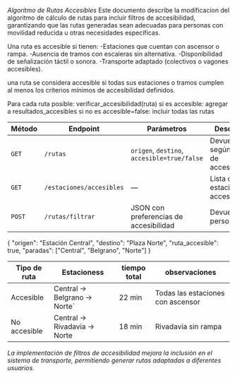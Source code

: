 *Algoritmo de Rutas Accesibles*
Este documento describe la modificacion del algoritmo de cálculo de rutas para incluir filtros de accesibilidad, garantizando que las rutas generadas sean adecuadas para personas con movilidad reducida u otras necesidades específicas.

Una ruta es accesible si tienen:
-Estaciones que cuentan con ascensor o rampa.
-Ausencia de tramos con escaleras sin alternativa.
-Disponibilidad de señalización táctil o sonora.
-Transporte adaptado (colectivos o vagones accesibles).

una ruta se considera accesible si todas sus estaciones o tramos cumplen al menos los criterios mínimos de accesibilidad definidos.

Para cada ruta posible:
    verificar_accesibilidad(ruta)
    si es accesible:
        agregar a resultados_accesibles
    si no es accesible=false:
        incluir todas las rutas
        
| Método | Endpoint                 | Parámetros                                  | Descripción                                    |
| ------ | ------------------------ | ------------------------------------------- | ---------------------------------------------- |
| `GET`  | `/rutas`                 | `origen`, `destino`, `accesible=true/false` | Devuelve rutas según el nivel de accesibilidad |
| `GET`  | `/estaciones/accesibles` | —                                           | Lista de estaciones accesibles                 |
| `POST` | `/rutas/filtrar`         | JSON con preferencias de accesibilidad      | Devuelve rutas personalizadas                  |

{
  "origen": "Estación Central",
  "destino": "Plaza Norte",
  "ruta_accesible": true,
  "paradas": ["Central", "Belgrano", "Norte"]
}

| Tipo de ruta | Estacioness                 | tiempo total  |observaciones                      |
| -------------| ----------------------------| --------------|-----------------------------------|
| Accesible    | Central → Belgrano → Norte` |    22 min     | Todas las estaciones con ascensor |
| No accesible | Central → Rivadavia → Norte |    18 min     | Rivadavia sin rampa               |

*La implementación de filtros de accesibilidad mejora la inclusión en el sistema de transporte, permitiendo generar rutas adaptadas a diferentes usuarios.*
